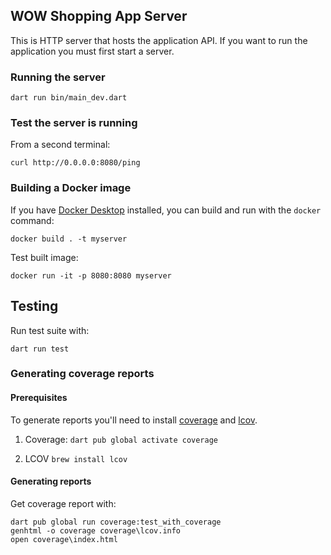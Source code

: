 ## WOW Shopping App Server

This is HTTP server that hosts the application API. If you want to 
run the application you must first start a server.

### Running the server

```shell
dart run bin/main_dev.dart
```

### Test the server is running

From a second terminal:
```shell
curl http://0.0.0.0:8080/ping
```

### Building a Docker image

If you have [Docker Desktop](https://www.docker.com/get-started) installed, you
can build and run with the `docker` command:

```shell
docker build . -t myserver
```

Test built image:

```shell
docker run -it -p 8080:8080 myserver
```

## Testing

Run test suite with:
```shell
dart run test
```

### Generating coverage reports

#### Prerequisites

To generate reports you'll need to install [coverage](https://pub.dev/packages/coverage) 
and [lcov](https://github.com/linux-test-project/lcov).

1. Coverage: `dart pub global activate coverage`

2. LCOV `brew install lcov`

#### Generating reports

Get coverage report with:
```shell
dart pub global run coverage:test_with_coverage
genhtml -o coverage coverage\lcov.info
open coverage\index.html
```
